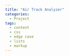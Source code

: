 ```yaml
---
title: "Air Track Analyzer"
categories:
  - Project
tags:
  - content
  - css
  - edge case
  - lists
  - markup
---
```

